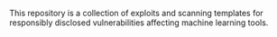 This repository is a collection of exploits and scanning templates for responsibly disclosed vulnerabilities affecting machine learning tools.

<!---
VulnSphere/VulnSphere is a ✨ special ✨ repository because its `README.md` (this file) appears on your GitHub profile.
You can click the Preview link to take a look at your changes.
--->
